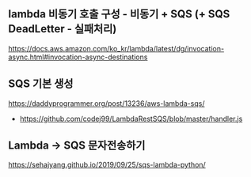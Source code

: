 ## lambda 비동기 호출 구성 - 비동기 + SQS (+ SQS DeadLetter - 실패처리) 

https://docs.aws.amazon.com/ko_kr/lambda/latest/dg/invocation-async.html#invocation-async-destinations



## SQS 기본 생성

https://daddyprogrammer.org/post/13236/aws-lambda-sqs/

- https://github.com/codej99/LambdaRestSQS/blob/master/handler.js



## Lambda -> SQS 문자전송하기

https://sehajyang.github.io/2019/09/25/sqs-lambda-python/